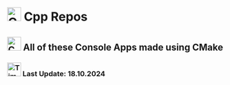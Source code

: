 # <img src="https://img.icons8.com/?size=100&id=40669&format=png&color=000000" width="32" height="32" alt="C++"/> Cpp Repos #
## <img src="https://img.icons8.com/?size=100&id=ZpVNQprWXeIO&format=png&color=000000" width="32" height="32" alt="CMake"/> All of these Console Apps made using CMake ##
### <img src="https://img.icons8.com/?size=100&id=mIiskLGKUQHo&format=png&color=000000" width="32" height="32" alt="Time"/> Last Update: <time> 18.10.2024 </time> ###


